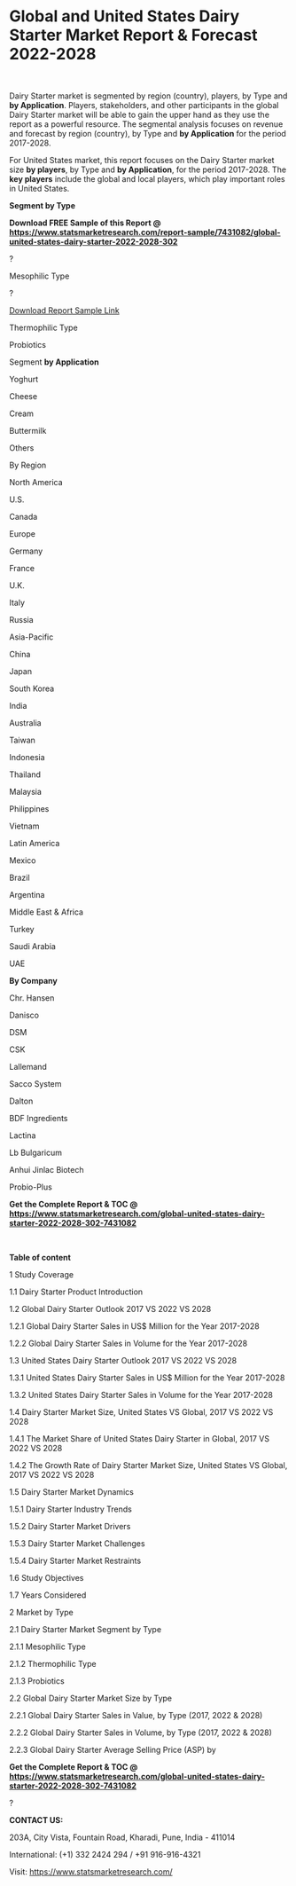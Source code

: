 <h1>Global and United States Dairy Starter Market Report & Forecast 2022-2028</h1><br/><p>Dairy Starter market is segmented by region (country), players, by Type and <strong>by Application</strong>. Players, stakeholders, and other participants in the global Dairy Starter market will be able to gain the upper hand as they use the report as a powerful resource. The segmental analysis focuses on revenue and forecast by region (country), by Type and <strong>by Application</strong> for the period 2017-2028.</p>
 
 
 
 <p>For United States market, this report focuses on the Dairy Starter market size <strong>by players</strong>, by Type and <strong>by Application</strong>, for the period 2017-2028. The <strong>key players</strong> include the global and local players, which play important roles in United States.</p>
 
 
 
 <p><strong>Segment by Type</strong></p>
 
 
 
 <div><b>Download FREE Sample of this Report @ <a href="https://www.statsmarketresearch.com/download-free-sample/7431082/global-united-states-dairy-starter-2022-2028-302">https://www.statsmarketresearch.com/report-sample/7431082/global-united-states-dairy-starter-2022-2028-302</a></b></div>
 
 
 
 <p>? </p>
 
 
 
 <p>Mesophilic Type</p>
 
 
 
 <p>? </p>
 
 
 
 <p><a href="https://www.statsmarketresearch.com/download-free-sample/7431082/global-united-states-dairy-starter-2022-2028-302">Download Report Sample Link</a></p>
 
 
 
 <p>Thermophilic Type</p>
 
 
 
 <p>Probiotics</p>
 
 
 
 <p>Segment <strong>by Application</strong></p>
 
 
 
 <p>Yoghurt</p>
 
 
 
 <p>Cheese</p>
 
 
 
 <p>Cream</p>
 
 
 
 <p>Buttermilk</p>
 
 
 
 <p>Others</p>
 
 
 
 <p>By Region</p>
 
 
 
 <p>North America</p>
 
 
 
 <p>U.S.</p>
 
 
 
 <p>Canada</p>
 
 
 
 <p>Europe</p>
 
 
 
 <p>Germany</p>
 
 
 
 <p>France</p>
 
 
 
 <p>U.K.</p>
 
 
 
 <p>Italy</p>
 
 
 
 <p>Russia</p>
 
 
 
 <p>Asia-Pacific</p>
 
 
 
 <p>China</p>
 
 
 
 <p>Japan</p>
 
 
 
 <p>South Korea</p>
 
 
 
 <p>India</p>
 
 
 
 <p>Australia</p>
 
 
 
 <p>Taiwan</p>
 
 
 
 <p>Indonesia</p>
 
 
 
 <p>Thailand</p>
 
 
 
 <p>Malaysia</p>
 
 
 
 <p>Philippines</p>
 
 
 
 <p>Vietnam</p>
 
 
 
 <p>Latin America</p>
 
 
 
 <p>Mexico</p>
 
 
 
 <p>Brazil</p>
 
 
 
 <p>Argentina</p>
 
 
 
 <p>Middle East & Africa</p>
 
 
 
 <p>Turkey</p>
 
 
 
 <p>Saudi Arabia</p>
 
 
 
 <p>UAE</p>
 
 
 
 <p><strong>By Company</strong></p>
 
 
 
 <p>Chr. Hansen</p>
 
 
 
 <p>Danisco</p>
 
 
 
 <p>DSM</p>
 
 
 
 <p>CSK</p>
 
 
 
 <p>Lallemand</p>
 
 
 
 <p>Sacco System</p>
 
 
 
 <p>Dalton</p>
 
 
 
 <p>BDF Ingredients</p>
 
 
 
 <p>Lactina</p>
 
 
 
 <p>Lb Bulgaricum</p>
 
 
 
 <p>Anhui Jinlac Biotech</p>
 
 
 
 <p>Probio-Plus</p>
 
 
 
 <div><b>Get the Complete Report & TOC @ <a href="https://www.statsmarketresearch.com/global-united-states-dairy-starter-2022-2028-302-7431082">https://www.statsmarketresearch.com/global-united-states-dairy-starter-2022-2028-302-7431082</a></b></div>
 
 
 
 <p><br />
 
 <b>Table of content</b></p>
 
 
 
 <p>1 Study Coverage<br />
 
 1.1 Dairy Starter Product Introduction<br />
 
 1.2 Global Dairy Starter Outlook 2017 VS 2022 VS 2028<br />
 
 1.2.1 Global Dairy Starter Sales in US$ Million for the Year 2017-2028<br />
 
 1.2.2 Global Dairy Starter Sales in Volume for the Year 2017-2028<br />
 
 1.3 United States Dairy Starter Outlook 2017 VS 2022 VS 2028<br />
 
 1.3.1 United States Dairy Starter Sales in US$ Million for the Year 2017-2028<br />
 
 1.3.2 United States Dairy Starter Sales in Volume for the Year 2017-2028<br />
 
 1.4 Dairy Starter Market Size, United States VS Global, 2017 VS 2022 VS 2028<br />
 
 1.4.1 The Market Share of United States Dairy Starter in Global, 2017 VS 2022 VS 2028<br />
 
 1.4.2 The Growth Rate of Dairy Starter Market Size, United States VS Global, 2017 VS 2022 VS 2028<br />
 
 1.5 Dairy Starter Market Dynamics<br />
 
 1.5.1 Dairy Starter Industry Trends<br />
 
 1.5.2 Dairy Starter Market Drivers<br />
 
 1.5.3 Dairy Starter Market Challenges<br />
 
 1.5.4 Dairy Starter Market Restraints<br />
 
 1.6 Study Objectives<br />
 
 1.7 Years Considered<br />
 
 2 Market by Type<br />
 
 2.1 Dairy Starter Market Segment by Type<br />
 
 2.1.1 Mesophilic Type<br />
 
 2.1.2 Thermophilic Type<br />
 
 2.1.3 Probiotics<br />
 
 2.2 Global Dairy Starter Market Size by Type<br />
 
 2.2.1 Global Dairy Starter Sales in Value, by Type (2017, 2022 & 2028)<br />
 
 2.2.2 Global Dairy Starter Sales in Volume, by Type (2017, 2022 & 2028)<br />
 
 2.2.3 Global Dairy Starter Average Selling Price (ASP) by</p>
 
 
 
 <div><b>Get the Complete Report & TOC @ <a href="https://www.statsmarketresearch.com/global-united-states-dairy-starter-2022-2028-302-7431082">https://www.statsmarketresearch.com/global-united-states-dairy-starter-2022-2028-302-7431082</a></b></div>
 
 
 
 <p>? </p>
 
 
 
 <p><b>CONTACT US:</b><br />
 
 203A, City Vista, Fountain Road, Kharadi, Pune, India - 411014<br />
 
 International: (+1) 332 2424 294 / +91 916-916-4321<br />
 
 Visit: <a href="https://www.statsmarketresearch.com/">https://www.statsmarketresearch.com/</a></p>